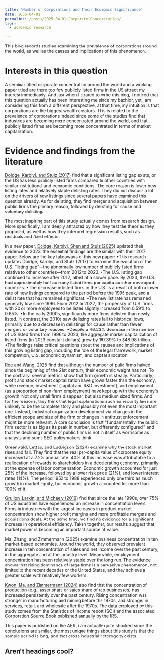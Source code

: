 ```yaml
---
title: 'Number of Corporations and Their Economic Significance'
date: 2035-04-01
permalink: /posts/2025-04-01-Corporate-Concentration/
tags:
  - academic research

---
```


This blog records studies examining the prevalence of corporations around the world, as well as the causes and implications of this phenomenon.

Interests in this question
======

A seminar titled corporate concentration around the world and a working paper titled are there too few publicly listed firms in the US attract my interest immediately. And just when I strated to write this blog, I noticed that this question actually has been interesting me since my bachlor, yet I am considering this from a different perspective, at that time, my intuition is that corporations are the biggest wealth creators. This is related to the prevalence of corporations indeed since some of the studies find that industries are becoming more concentrated around the world, and that publicly listed firms are becoming more concentrated in terms of market capitalization.

Evidence and findings from the literature
======

[Doidge, Karolyi, and Stulz (2017)](https://www.sciencedirect.com/science/article/abs/pii/S0304405X1630232X) find that a significant listing gap exists, or the US has less publicly listed firms compared to other countries with similar institutional and economic conditions. The core reason is lower new listing rates and relatively stable delisting rates. They did not discuss a lot on the drivers of new listings since several papers have examined this question already. As for delisting, they find merger and acquisition between public firms the primary reason, followed by delisting for cause and voluntary delisting.

The most inspiring part of this study actually comes from research design. More specifically, I am deeply attracted by how they test the theories they proposed, as well as how they interpret regression results, such as residuals and fixed effects.


In a new paper, [Doidge, Karolyi, Shen and Stulz (2025)](https://onlinelibrary.wiley.com/doi/full/10.1111/fire.12439) updated their evidence to 2023, the essential findings are the similar with their 2017 paper. Below are the key takeaways of this new paper:
•This research updates Doidge, Karolyi, and Stulz (2017) to examine the evolution of the U.S. “listing gap”—the abnormally low number of publicly listed firms relative to other countries—from 2012 to 2023.
•The U.S. listing gap continued to increase after 2012, albeit at a slower pace. By 2023, the U.S. had approximately half as many listed firms per capita as other developed countries.
•The decrease in listed firms in the U.S. is a result of both a lower rate of new listings compared to the period before the 1996 peak, and a delist rate that has remained significant.
•The new list rate has remained generally low since 1996. From 2012 to 2022, the propensity of U.S. firms with 20 or more employees to be listed slightly increased from 0.59% to 0.65%.
•In the early 2000s, significantly more firms delisted than newly listed. In contrast, the 2010s saw delisting rates fall to historical lows, primarily due to a decrease in delistings for cause rather than fewer mergers or voluntary reasons.
•Despite a 46.23% decrease in the number of US listed firms from 1996 to 2023, the aggregate market capitalization of listed firms (in 2023 constant dollars) grew by 197.39% to $48.98 trillion.
•The findings raise critical questions about the causes and implications of this growing listing gap, including the role of the legal framework, market competition, U.S. economic dynamism, and capital allocation


[Roe and Wang, 2025](https://papers.ssrn.com/sol3/papers.cfm?abstract_id=4372070) find that although the number of pulic firms halved since the beginning of the 21st century, their economic weight has not. To the contrary, several metrics show that firm growth is steady. Particularly, profit and stock market capitalization have grown faster than the economy, while revenue, investment (capital and R&D investment), and employment (as a proportion of non-farm employment) have kept up with the economy's growth. Not only small firms disappear, but also medium sized firms. And for the reasons, they think that legal explanations such as security laws are unlikely to be the complete story and plausibly not even the most important one. Instead, industrial organization development via changes in the efficient scope and size of the firm or changes in antitrust enforcement might be more relevant. A core conclusion is that "fundamentally, the public firm sector is as big as its peak in number, but differently configured." and that the declining number of public firms is not in itself as worrisome as analysts and some SEC policymakers think.


Greenwald, Lettau, and Ludvigson (2024) examine why the stock market rises and fall. They find that the real per-capita value of corporate equity increased at a 7.2% annual rate. 40% of this increase was attributable to a reallocation of rewards to shareholders in a decelerating economy, primarily at the expense of labor compensation. Economic growth accounted for just 25% of the increase, followed by a lower risk price (21%), and lower interest rates (14%). The period 1952 to 1988 experienced only one third as much growth in market equity, but economic growth accounted for more than 100% of it.


[Grullon, Larkin, and Michaely (2019)](https://doi.org/10.1093/rof/rfz007) find that since the late 1990s, over 75% of US industries have experienced an increase in concentration levels. Firms in industries with the largest increases in product market concentration show higher profit margins and more profitable mergers and acquisitions deals. At the same time, we find no evidence for a significant increase in operational efficiency. Taken together, our results suggest that market power is becoming an important source of value.


Ma, Zhang, and Zimmermann (2025) examine business concentration in ten market-based economies. Around the world, they observed prevalent increase in teh concentration of sales and net income over the past century, in the aggregate and at the industry level. Meanwhile, employment
concentration has been relatively stable over the long run. The evidence shows that rising dominance of large firms is a pervasive phenomenon, not limited to the recent decades or the United States, and they achieve a greater scale with relatively few workers. 


[Kwon, Ma, and Zimmermann (2024)](https://www.aeaweb.org/articles?id=10.1257/aer.20220621) also find that the concentration of production (e.g., asset share or sales share of top businesses) has increased persistently over the past century. Rising concentration was stronger in manufacturing and mining
before the 1970s, and stronger in services, retail, and wholesale after the 1970s. The data employed by this study comes from the Statistics of Income report (SOI) and the associated Corporation Source Book published annually by the IRS.

This paper is published on the AER, i am actually quite shocked since the conclusions are similar, the most unique things about this study is that the sample period is long, and that cross industrial heterogeity exists.



Aren't headings cool?
------

